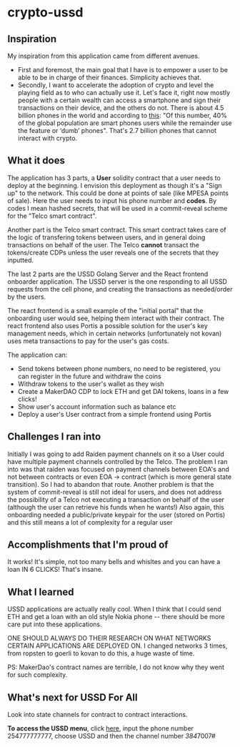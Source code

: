# crypto-ussd
## Inspiration

My inspiration from this application came from different avenues.
- First and foremost, the main goal that I have is to empower a user to be able to be in charge of their finances. Simplicity achieves that.
- Secondly, I want to accelerate the adoption of crypto and level the playing field as to who can actually use it. Let's face it, right now mostly people with a certain wealth can access a smartphone and sign their transactions on their device, and the others do not. There is about 4.5 billion phones in the world and according to  [this](http://www.lightspeedresearch.com/importance-feature-phones-emerging-markets/): "Of this number, 40% of the global population are smart phones users while the remainder use the feature or ‘dumb’ phones". That's 2.7 billion phones that cannot interact with crypto.

## What it does

The application has 3 parts, a **User** solidity contract that a user needs to deploy at the beginning. I envision this deployment as though it's a "Sign up" to the network. This could be done at points of sale (like MPESA points of sale). Here the user needs to input his phone number and **codes**. By codes I mean hashed secrets, that will be used in a commit-reveal scheme for the "Telco smart contract".

Another part is the Telco smart contract. This smart contract takes care of the logic of transfering tokens between users, and in general doing transactions on behalf of the user. The Telco **cannot** transact the tokens/create CDPs unless the user reveals one of the secrets that they inputted.

The last 2 parts are the USSD Golang Server and the React frontend onboarder application. The USSD server is the one responding to all USSD requests from the cell phone, and creating the transactions as needed/order by the users. 

The react frontend is a small example of the "initial portal" that the onboarding user would see, helping them interact with their contract. The react frontend also uses Portis a possible solution for the user's key management needs, which in certain networks (unfortunately not kovan) uses meta transactions to pay for the user's gas costs.

The application can:
- Send tokens between phone numbers, no need to be registered, you can register in the future and withdraw the coins
- Withdraw tokens to the user's wallet as they wish
- Create a MakerDAO CDP to lock ETH and get DAI tokens, loans in a few clicks!
- Show user's account information such as balance etc
- Deploy a user's User contract from a simple frontend using Portis

## Challenges I ran into

Initially I was going to add Raiden payment channels on it so a User could have multiple payment channels controlled by the Telco. The problem I ran into was that raiden was focused on payment channels between EOA's and not between contracts or even EOA -> contract (which is more general state transition). So I had to abandon that route.
Another problem is that the system of commit-reveal is still not ideal for users, and does not address the possibility of a Telco not executing a transaction on behalf of the user (although the user can retrieve his funds when he wants!)
Also again, this onboarding needed a public/private keypair for the user (stored on Portis) and this still means a lot of complexity for a regular user

## Accomplishments that I'm proud of
It works! It's simple, not too many bells and whisltes and you can have a loan IN 6 CLICKS! That's insane.

## What I learned
USSD applications are actually really cool. When I think that I could send ETH and get a loan with an old style Nokia phone -- there should be more care put into these applications.

ONE SHOULD ALWAYS DO THEIR RESEARCH ON WHAT NETWORKS CERTAIN APPLICATIONS ARE DEPLOYED ON. I changed networks 3 times, from ropsten to goerli to kovan to do this, a huge waste of time.

PS: MakerDao's contract names are terrible, I do not know why they went for such complexity.

## What's next for USSD For All

Look into state channels for contract to contract interactions. 


**To access the USSD menu**, click [here](https://simulator.africastalking.com:1517/simulator/ussd), input the phone number 254777777777, choose USSD and then the channel number *384*7007#